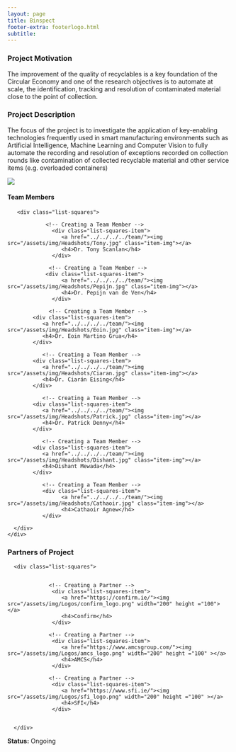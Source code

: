 ```yaml
---
layout: page
title: Binspect
footer-extra: footerlogo.html
subtitle: 
---
```



### Project Motivation
The improvement of the quality of recyclables is a key foundation of the Circular Economy and one of the research objectives is to automate at scale, the identification, tracking and resolution of contaminated material close to the point of collection.

### Project Description
The focus of the project is to investigate the application of key-enabling technologies frequently used in smart manufacturing environments such as Artificial Intelligence, Machine Learning and Computer Vision to fully automate the recording and resolution of exceptions recorded on collection rounds like contamination of collected recyclable material and other service items (e.g. overloaded containers)


<img src="/assets/img/ob_Det_place.png" class="center">



#### Team Members 


<div class="container-fluid">
   
   <div class="row">
                 
       <div class="list-squares">
          
                <!-- Creating a Team Member -->
                  <div class="list-squares-item">
                     <a href="../../../../team/"><img src="/assets/img/Headshots/Tony.jpg" class="item-img"></a>
                     <h4>Dr. Tony Scanlan</h4>
                  </div>
          
                 <!-- Creating a Team Member -->
               	<div class="list-squares-item">
                     <a href="../../../../team/"><img src="/assets/img/Headshots/Pepijn.jpg" class="item-img"></a>
                     <h4>Dr. Pepijn van de Ven</h4>
                  </div>
    
                 <!-- Creating a Team Member -->
            <div class="list-squares-item">
               <a href="../../../../team/"><img src="/assets/img/Headshots/Eoin.jpg" class="item-img"></a>
               <h4>Dr. Eoin Martino Grua</h4>
            </div>
                
               <!-- Creating a Team Member -->
            <div class="list-squares-item">
               <a href="../../../../team/"><img src="/assets/img/Headshots/Ciaran.jpg" class="item-img"></a>
               <h4>Dr. Ciarán Eising</h4>
            </div>
      
               <!-- Creating a Team Member -->
            <div class="list-squares-item">
               <a href="../../../../team/"><img src="/assets/img/Headshots/Patrick.jpg" class="item-img"></a>
               <h4>Dr. Patrick Denny</h4>
            </div>
                                  
               <!-- Creating a Team Member -->
            <div class="list-squares-item">
               <a href="../../../../team/"><img src="/assets/img/Headshots/Dishant.jpg" class="item-img"></a>
               <h4>Dishant Mewada</h4>
            </div>
        
               <!-- Creating a Team Member -->
               <div class="list-squares-item">
                     <a href="../../../../team/"><img src="/assets/img/Headshots/Cathaoir.jpg" class="item-img"></a>
                     <h4>Cathaoir Agnew</h4>
               </div>    
     
      </div>
    </div>
</div>


### Partners of Project
<!-- - [Confirm](https://confirm.ie/)
- [AMCS](https://www.amcsgroup.com/) -->


<div class="container-fluid">
   
   <div class="row">
      
      <div class="list-squares">
                 
   
                 <!-- Creating a Partner -->
                  <div class="list-squares-item">
                     <a href="https://confirm.ie/"><img src="/assets/img/Logos/confirm_logo.png" width="200" height ="100"></a>
                     <h4>Confirm</h4>
                  </div>
         
                 <!-- Creating a Partner -->
                  <div class="list-squares-item">
                     <a href="https://www.amcsgroup.com/"><img src="/assets/img/Logos/amcs_logo.png" width="200" height ="100" ></a>
                     <h4>AMCS</h4>
                  </div>
         
                 <!-- Creating a Partner -->
                  <div class="list-squares-item">
                     <a href="https://www.sfi.ie/"><img src="/assets/img/Logos/sfi_logo.png" width="200" height ="100" ></a>
                     <h4>SFI</h4>
                  </div>
                        
                  
      </div>
  </div>
</div>

**Status:** Ongoing
